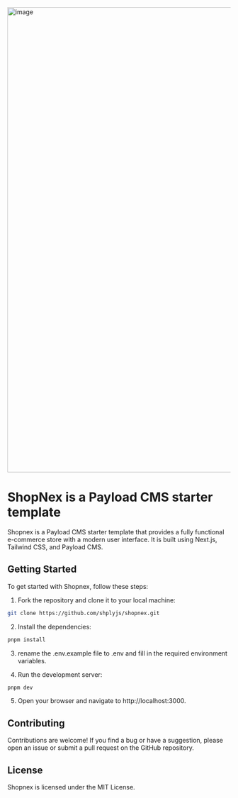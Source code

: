 <img width="1050" alt="image" src="https://github.com/user-attachments/assets/6c39f978-865f-4c26-a4a6-5ee0894c392b" />

# ShopNex is a Payload CMS starter template

Shopnex is a Payload CMS starter template that provides a fully functional e-commerce store with a modern user interface. It is built using Next.js, Tailwind CSS, and Payload CMS.

## Getting Started

To get started with Shopnex, follow these steps:

1. Fork the repository and clone it to your local machine:

```bash
git clone https://github.com/shplyjs/shopnex.git
```

2. Install the dependencies:

```bash
pnpm install
```

3. rename the .env.example file to .env and fill in the required environment variables.

4. Run the development server:

```bash
pnpm dev
```

5. Open your browser and navigate to http://localhost:3000.

## Contributing

Contributions are welcome! If you find a bug or have a suggestion, please open an issue or submit a pull request on the GitHub repository.

## License

Shopnex is licensed under the MIT License.
